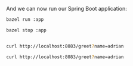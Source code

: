 And we can now run our Spring Boot application:

```bash
bazel run :app

bazel stop :app


curl http://localhost:8083/greet?name=adrian

curl http://localhost:8083/greet?name=adrian

```